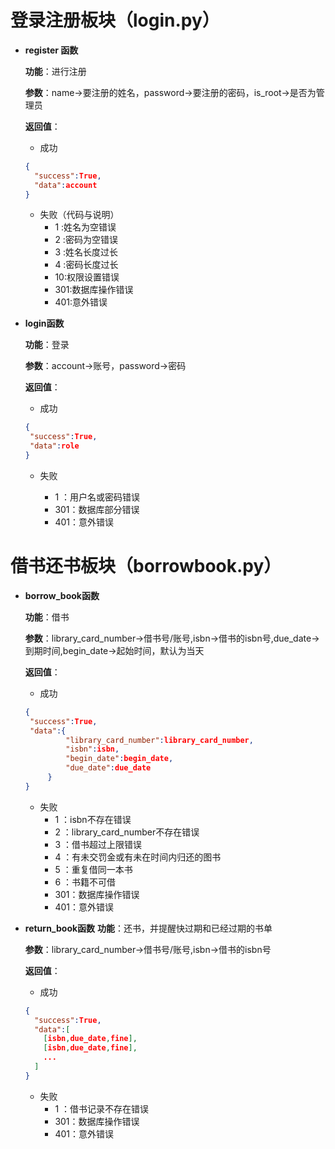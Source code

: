 # 登录注册板块（login.py）

- **register 函数**
  
  **功能**：进行注册
  
  **参数**：name->要注册的姓名，password->要注册的密码，is_root->是否为管理员

  **返回值**：
  - 成功
  
  ```json
  {
    "success":True,
    "data":account
  }
  
  ```

  - 失败（代码与说明）
    - 1 :姓名为空错误
    - 2 :密码为空错误
    - 3 :姓名长度过长
    - 4 :密码长度过长
    - 10:权限设置错误
    - 301:数据库操作错误
    - 401:意外错误
  
- **login函数**

  **功能**：登录

  **参数**：account->账号，password->密码

  **返回值**：
  - 成功

   ```json
  {
    "success":True,
    "data":role
  }
  
  ```

  - 失败
  
    - 1 ：用户名或密码错误
    - 301：数据库部分错误
    - 401：意外错误

# 借书还书板块（borrowbook.py）

- **borrow_book函数**
  
  **功能**：借书

  **参数**：library_card_number->借书号/账号,isbn->借书的isbn号,due_date->到期时间,begin_date->起始时间，默认为当天

  **返回值**：

  - 成功 
  
   ```json
  {
    "success":True,
    "data":{
            "library_card_number":library_card_number,
            "isbn":isbn,
            "begin_date":begin_date,
            "due_date":due_date
        }
  }
  
  ```

  - 失败
    - 1 ：isbn不存在错误
    - 2 ：library_card_number不存在错误
    - 3 ：借书超过上限错误
    - 4 ：有未交罚金或有未在时间内归还的图书
    - 5 ：重复借同一本书
    - 6 ：书籍不可借
    - 301：数据库操作错误
    - 401：意外错误

- **return_book函数**
  **功能**：还书，并提醒快过期和已经过期的书单

  **参数**：library_card_number->借书号/账号,isbn->借书的isbn号

  **返回值**：
  - 成功
  
  ```json
  {
    "success":True,
    "data":[
      [isbn,due_date,fine],
      [isbn,due_date,fine],
      ...
    ]
  }
  
  ```

  - 失败
    - 1 ：借书记录不存在错误
    - 301：数据库操作错误
    - 401：意外错误
